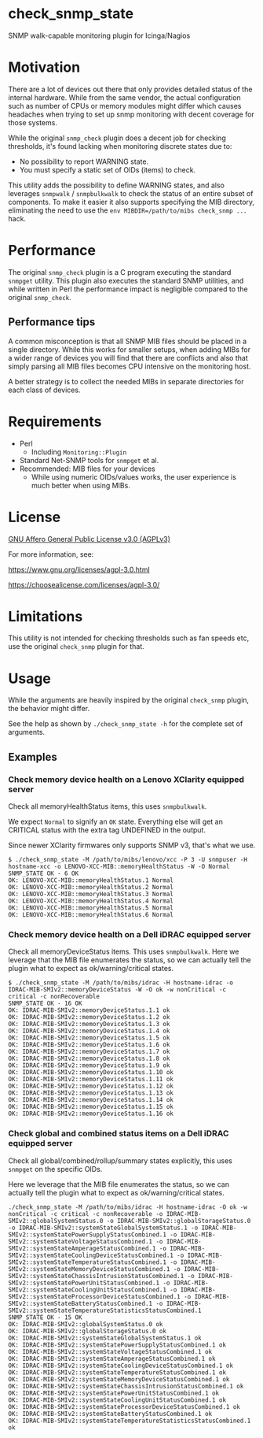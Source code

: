 # check_snmp_state
SNMP walk-capable monitoring plugin for Icinga/Nagios

# Motivation

There are a lot of devices out there that only provides detailed status of
the internal hardware. While from the same vendor, the actual configuration
such as number of CPUs or memory modules might differ which causes
headaches when trying to set up snmp monitoring with decent coverage for
those systems.

While the original `snmp_check` plugin does a decent job for checking
thresholds, it's found lacking when monitoring discrete states due to:

- No possibility to report WARNING state.
- You must specify a static set of OIDs (items) to check.

This utility adds the possibility to define WARNING states, and also
leverages `snmpwalk` / `snmpbulkwalk` to check the status of an entire
subset of components. To make it easier it also supports specifying the MIB
directory, eliminating the need to use the `env MIBDIR=/path/to/mibs
check_snmp ...` hack.

# Performance

The original `snmp_check` plugin is a C program executing the standard
`snmpget` utility. This plugin also executes the standard SNMP utilities,
and while written in Perl the performance impact is negligible compared to
the original `snmp_check`.

## Performance tips

A common misconception is that all SNMP MIB files should be placed in a
single directory. While this works for smaller setups, when adding MIBs for
a wider range of devices you will find that there are conflicts and also
that simply parsing all MIB files becomes CPU intensive on the monitoring
host.

A better strategy is to collect the needed MIBs in separate directories for
each class of devices.

# Requirements

- Perl
  - Including `Monitoring::Plugin`
- Standard Net-SNMP tools for `snmpget` et al.
- Recommended: MIB files for your devices
  - While using numeric OIDs/values works, the user experience is much
    better when using MIBs.

# License

[GNU Affero General Public License v3.0 (AGPLv3)](LICENSE)

For more information, see:

https://www.gnu.org/licenses/agpl-3.0.html

https://choosealicense.com/licenses/agpl-3.0/

# Limitations

This utility is not intended for checking thresholds such as fan speeds
etc, use the original `check_snmp` plugin for that.

# Usage

While the arguments are heavily inspired by the original `check_snmp`
plugin, the behavior might differ.

See the help as shown by `./check_snmp_state -h` for the complete set of
arguments.

## Examples

### Check memory device health on a Lenovo XClarity equipped server

Check all memoryHealthStatus items, this uses `snmpbulkwalk`.

We expect `Normal` to signify an `OK` state. Everything else will get an
CRITICAL status with the extra tag UNDEFINED in the output.

Since newer XClarity firmwares only supports SNMP v3, that's what we use.

```
$ ./check_snmp_state -M /path/to/mibs/lenovo/xcc -P 3 -U snmpuser -H hostname-xcc -o LENOVO-XCC-MIB::memoryHealthStatus -W -O Normal
SNMP_STATE OK - 6 OK
OK: LENOVO-XCC-MIB::memoryHealthStatus.1 Normal
OK: LENOVO-XCC-MIB::memoryHealthStatus.2 Normal
OK: LENOVO-XCC-MIB::memoryHealthStatus.3 Normal
OK: LENOVO-XCC-MIB::memoryHealthStatus.4 Normal
OK: LENOVO-XCC-MIB::memoryHealthStatus.5 Normal
OK: LENOVO-XCC-MIB::memoryHealthStatus.6 Normal
```

### Check memory device health on a Dell iDRAC equipped server

Check all memoryDeviceStatus items. This uses `snmpbulkwalk`. Here we leverage that the MIB file
enumerates the status, so we can actually tell the plugin what to expect as
ok/warning/critical states.

```
$ ./check_snmp_state -M /path/to/mibs/idrac -H hostname-idrac -o IDRAC-MIB-SMIv2::memoryDeviceStatus -W -O ok -w nonCritical -c critical -c nonRecoverable
SNMP_STATE OK - 16 OK
OK: IDRAC-MIB-SMIv2::memoryDeviceStatus.1.1 ok
OK: IDRAC-MIB-SMIv2::memoryDeviceStatus.1.2 ok
OK: IDRAC-MIB-SMIv2::memoryDeviceStatus.1.3 ok
OK: IDRAC-MIB-SMIv2::memoryDeviceStatus.1.4 ok
OK: IDRAC-MIB-SMIv2::memoryDeviceStatus.1.5 ok
OK: IDRAC-MIB-SMIv2::memoryDeviceStatus.1.6 ok
OK: IDRAC-MIB-SMIv2::memoryDeviceStatus.1.7 ok
OK: IDRAC-MIB-SMIv2::memoryDeviceStatus.1.8 ok
OK: IDRAC-MIB-SMIv2::memoryDeviceStatus.1.9 ok
OK: IDRAC-MIB-SMIv2::memoryDeviceStatus.1.10 ok
OK: IDRAC-MIB-SMIv2::memoryDeviceStatus.1.11 ok
OK: IDRAC-MIB-SMIv2::memoryDeviceStatus.1.12 ok
OK: IDRAC-MIB-SMIv2::memoryDeviceStatus.1.13 ok
OK: IDRAC-MIB-SMIv2::memoryDeviceStatus.1.14 ok
OK: IDRAC-MIB-SMIv2::memoryDeviceStatus.1.15 ok
OK: IDRAC-MIB-SMIv2::memoryDeviceStatus.1.16 ok
```

### Check global and combined status items on a Dell iDRAC equipped server

Check all global/combined/rollup/summary states explicitly, this uses
`snmpget` on the specific OIDs.

Here we leverage that the MIB file enumerates the status, so we can
actually tell the plugin what to expect as ok/warning/critical states.

```
./check_snmp_state -M /path/to/mibs/idrac -H hostname-idrac -O ok -w nonCritical -c critical -c nonRecoverable -o IDRAC-MIB-SMIv2::globalSystemStatus.0 -o IDRAC-MIB-SMIv2::globalStorageStatus.0 -o IDRAC-MIB-SMIv2::systemStateGlobalSystemStatus.1 -o IDRAC-MIB-SMIv2::systemStatePowerSupplyStatusCombined.1 -o IDRAC-MIB-SMIv2::systemStateVoltageStatusCombined.1 -o IDRAC-MIB-SMIv2::systemStateAmperageStatusCombined.1 -o IDRAC-MIB-SMIv2::systemStateCoolingDeviceStatusCombined.1 -o IDRAC-MIB-SMIv2::systemStateTemperatureStatusCombined.1 -o IDRAC-MIB-SMIv2::systemStateMemoryDeviceStatusCombined.1 -o IDRAC-MIB-SMIv2::systemStateChassisIntrusionStatusCombined.1 -o IDRAC-MIB-SMIv2::systemStatePowerUnitStatusCombined.1 -o IDRAC-MIB-SMIv2::systemStateCoolingUnitStatusCombined.1 -o IDRAC-MIB-SMIv2::systemStateProcessorDeviceStatusCombined.1 -o IDRAC-MIB-SMIv2::systemStateBatteryStatusCombined.1 -o IDRAC-MIB-SMIv2::systemStateTemperatureStatisticsStatusCombined.1
SNMP_STATE OK - 15 OK
OK: IDRAC-MIB-SMIv2::globalSystemStatus.0 ok
OK: IDRAC-MIB-SMIv2::globalStorageStatus.0 ok
OK: IDRAC-MIB-SMIv2::systemStateGlobalSystemStatus.1 ok
OK: IDRAC-MIB-SMIv2::systemStatePowerSupplyStatusCombined.1 ok
OK: IDRAC-MIB-SMIv2::systemStateVoltageStatusCombined.1 ok
OK: IDRAC-MIB-SMIv2::systemStateAmperageStatusCombined.1 ok
OK: IDRAC-MIB-SMIv2::systemStateCoolingDeviceStatusCombined.1 ok
OK: IDRAC-MIB-SMIv2::systemStateTemperatureStatusCombined.1 ok
OK: IDRAC-MIB-SMIv2::systemStateMemoryDeviceStatusCombined.1 ok
OK: IDRAC-MIB-SMIv2::systemStateChassisIntrusionStatusCombined.1 ok
OK: IDRAC-MIB-SMIv2::systemStatePowerUnitStatusCombined.1 ok
OK: IDRAC-MIB-SMIv2::systemStateCoolingUnitStatusCombined.1 ok
OK: IDRAC-MIB-SMIv2::systemStateProcessorDeviceStatusCombined.1 ok
OK: IDRAC-MIB-SMIv2::systemStateBatteryStatusCombined.1 ok
OK: IDRAC-MIB-SMIv2::systemStateTemperatureStatisticsStatusCombined.1 ok
```
